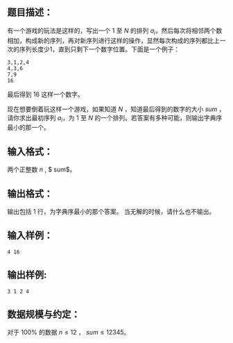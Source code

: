 ## 题目描述：

有一个游戏的玩法是这样的，写出一个 $1$ 至 $N$ 的排列 $a_i$，然后每次将相邻两个数相加，构成新的序列，再对新序列进行这样的操作，显然每次构成的序列都比上一次的序列长度少1，直到只剩下一个数字位置。下面是一个例子：
```
3,1,2,4
4,3,6
7,9
16
```
最后得到 $16$ 这样一个数字。

现在想要倒着玩这样一个游戏，如果知道 $N$ ，知道最后得到的数字的大小 $sum$ ，请你求出最初序列 $a_i$，为 $1$ 至 $N$ 的一个排列。若答案有多种可能，则输出字典序最小的那一个。

## 输入格式：
两个正整数 $n$ , $ sum$。

## 输出格式：
输出包括 $1$ 行，为字典序最小的那个答案。
当无解的时候，请什么也不输出。

## 输入样例：
```
4 16
```
## 输出样例:
```
3 1 2 4
```

## 数据规模与约定：
对于 100\% 的数据 $n \leq 12$ ， $sum \leq 12345$。